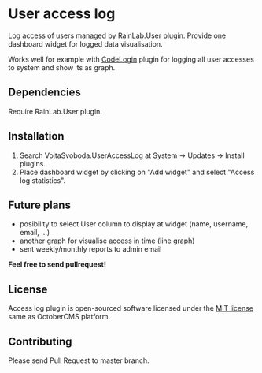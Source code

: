 # User access log

Log access of users managed by RainLab.User plugin. Provide one dashboard widget for logged data visualisation.

Works well for example with [CodeLogin](http://octobercms.com/plugin/vojtasvoboda-codelogin) plugin for logging all user accesses to system and show its as graph.

## Dependencies

Require RainLab.User plugin.

## Installation

1. Search VojtaSvoboda.UserAccessLog at System -> Updates -> Install plugins.
2. Place dashboard widget by clicking on "Add widget" and select "Access log statistics".

## Future plans

- posibility to select User column to display at widget (name, username, email, ...)
- another graph for visualise access in time (line graph)
- sent weekly/monthly reports to admin email

**Feel free to send pullrequest!**

## License

Access log plugin is open-sourced software licensed under the [MIT license](http://opensource.org/licenses/MIT) same as OctoberCMS platform.

## Contributing

Please send Pull Request to master branch.